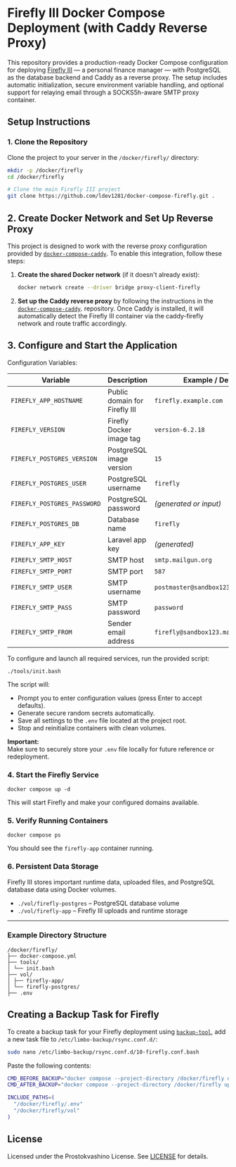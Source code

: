 # Firefly III Docker Compose Deployment (with Caddy Reverse Proxy)

This repository provides a production-ready Docker Compose configuration for deploying [Firefly III](https://firefly-iii.org) — a personal finance manager — with PostgreSQL as the database backend and Caddy as a reverse proxy. The setup includes automatic initialization, secure environment variable handling, and optional support for relaying email through a SOCKS5h-aware SMTP proxy container.

## Setup Instructions

### 1. Clone the Repository

Clone the project to your server in the `/docker/firefly/` directory:

```bash
mkdir -p /docker/firefly
cd /docker/firefly

# Clone the main Firefly III project
git clone https://github.com/ldev1281/docker-compose-firefly.git .
```
## 2. Create Docker Network and Set Up Reverse Proxy

This project is designed to work with the reverse proxy configuration provided by [`docker-compose-caddy`](https://github.com/ldev1281/docker-compose-caddy). To enable this integration, follow these steps:

1. **Create the shared Docker network** (if it doesn't already exist):

   ```bash
   docker network create --driver bridge proxy-client-firefly
   ```
2. **Set up the Caddy reverse proxy** by following the instructions in the [`docker-compose-caddy`](https://github.com/ldev1281/docker-compose-caddy). repository.
   Once Caddy is installed, it will automatically detect the Firefly III container via the caddy-firefly network and route traffic accordingly.

## 3. Configure and Start the Application

Configuration Variables:

| Variable                        | Description                                | Example / Default                          |
|---------------------------------|--------------------------------------------|--------------------------------------------|
| `FIREFLY_APP_HOSTNAME`          | Public domain for Firefly III              | `firefly.example.com`                      |
| `FIREFLY_VERSION`               | Firefly Docker image tag                   | `version-6.2.18`                            |
| `FIREFLY_POSTGRES_VERSION`      | PostgreSQL image version                   | `15`                                        |
| `FIREFLY_POSTGRES_USER`         | PostgreSQL username                        | `firefly`                                   |
| `FIREFLY_POSTGRES_PASSWORD`     | PostgreSQL password                        | *(generated or input)*                      |
| `FIREFLY_POSTGRES_DB`           | Database name                              | `firefly`                                   |
| `FIREFLY_APP_KEY`               | Laravel app key                            | *(generated)*                               |
| `FIREFLY_SMTP_HOST`             | SMTP host                                  | `smtp.mailgun.org`                          |
| `FIREFLY_SMTP_PORT`             | SMTP port                                  | `587`                                       |
| `FIREFLY_SMTP_USER`             | SMTP username                              | `postmaster@sandbox123.mailgun.org`         |
| `FIREFLY_SMTP_PASS`             | SMTP password                              | `password`                                   |
| `FIREFLY_SMTP_FROM`             | Sender email address                       | `firefly@sandbox123.mailgun.org`            |

To configure and launch all required services, run the provided script:

    ./tools/init.bash

The script will:

- Prompt you to enter configuration values (press Enter to accept defaults).
- Generate secure random secrets automatically.
- Save all settings to the `.env` file located at the project root.
- Stop and reinitialize containers with clean volumes.

**Important:**  
Make sure to securely store your `.env` file locally for future reference or redeployment.


### 4. Start the Firefly Service

```
docker compose up -d
```

This will start Firefly and make your configured domains available.

### 5. Verify Running Containers

```
docker compose ps
```

You should see the `firefly-app` container running.

### 6. Persistent Data Storage

Firefly III stores important runtime data, uploaded files, and PostgreSQL database data using Docker volumes.

- `./vol/firefly-postgres` – PostgreSQL database volume
- `./vol/firefly-app` – Firefly III uploads and runtime storage

---

### Example Directory Structure

```
/docker/firefly/
├── docker-compose.yml
├── tools/
│ └── init.bash
├── vol/
│ ├── firefly-app/
│ └── firefly-postgres/ 
├── .env 
```


## Creating a Backup Task for Firefly

To create a backup task for your Firefly deployment using [`backup-tool`](https://github.com/jordimock/backup-tool), add a new task file to `/etc/limbo-backup/rsync.conf.d/`:

```bash
sudo nano /etc/limbo-backup/rsync.conf.d/10-firefly.conf.bash
```

Paste the following contents:

```bash
CMD_BEFORE_BACKUP="docker compose --project-directory /docker/firefly down"
CMD_AFTER_BACKUP="docker compose --project-directory /docker/firefly up -d"

INCLUDE_PATHS=(
  "/docker/firefly/.env"
  "/docker/firefly/vol"
)
```
## License

Licensed under the Prostokvashino License. See [LICENSE](LICENSE) for details.
